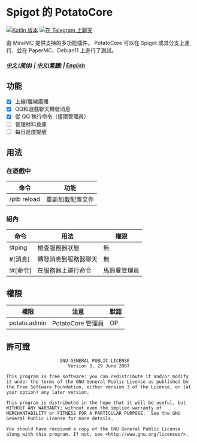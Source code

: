# Spigot 的 PotatoCore

[![Kotlin 版本](https://img.shields.io/badge/Kotlin-1.6.21-blue.svg)](https://kotlinlang.org)
[![在 Telegram 上聊天](https://img.shields.io/badge/Chat%20on-Telegram-brightgreen.svg)](https://t.me/curiousersgames)

由 MiraiMC 提供支持的多功能插件。
PotatoCore 可以在 Spigot 或其分支上運行，並在 PaperMC、Debian11 上進行了測試。

##### [中文 (简体)](https://github.com/dmzz-yyhyy/PotatoCore/blob/main/README.md) | [中文(繁體)](https://github.com/dmzz-yyhyy/PotatoCore/blob/main/README_zh-Hant.md) | [English](https://github.com/dmzz-yyhyy/PotatoCore/blob/main/README_en-US.md)

## 功能

- [x] 上線/離線廣播
- [x] QQ和遊戲聊天轉發消息
- [x] 從 QQ 執行命令（僅限管理員）
- [ ] 管理材料倉庫
- [ ] 每日進度提醒

## 用法

### 在遊戲中

| 命令          | 功能       |
|-------------|----------|
| /ptb reload | 重新加載配置文件 |

### 組內

|命令         |用法                    | 權限     |
|------------|-----------------------|--------|
| !#ping     |檢查服務器狀態            | 無      |
| #[消息]     |轉發消息到服務器聊天       | 無      |
| !#[命令]    |在服務器上運行命令         | 馬鈴薯管理員 |

## 權限

| 權限          | 注意              | 默認  |
|--------------|------------------|-------|
| potato.admin | PotatoCore 管理員 | OP    |

## 許可證

````
                    GNU GENERAL PUBLIC LICENSE
                       Version 3, 29 June 2007

This program is free software: you can redistribute it and/or modify
it under the terms of the GNU General Public License as published by
the Free Software Foundation, either version 3 of the License, or (at
your option) any later version.

This program is distributed in the hope that it will be useful, but
WITHOUT ANY WARRANTY; without even the implied warranty of
MERCHANTABILITY or FITNESS FOR A PARTICULAR PURPOSE.  See the GNU
General Public License for more details.

You should have received a copy of the GNU General Public License
along with this program. If not, see <http://www.gnu.org/licenses/>.
````
